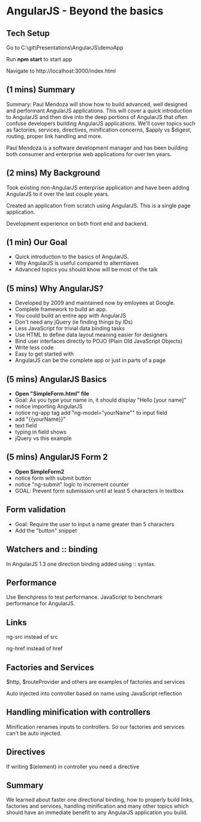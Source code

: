AngularJS - Beyond the basics
====================
Tech Setup
-----------
Go to C:\git\Presentations\AngularJS\demoApp

Run **npm start** to start app

Navigate to http://localhost:3000/index.html


(1 mins) Summary
-------
Summary: Paul Mendoza will show how to build advanced, well designed and performant AngularJS applications. This will cover a quick introduction to AngularJS and then dive into the deep portions of AngularJS that often confuse developers building AngularJS applications. We'll cover topics such as factories, services, directives, minification concerns, $apply vs $digest, routing, proper link handling and more. 

Paul Mendoza is a software development manager and has been building both consumer and enterprise web applications for over ten years. 


(2 mins) My Background
-------------
Took existing non-AngularJS enterprise application and have been adding AngularJS to it over the last couple years.

Created an application from scratch using AngularJS. This is a single page application.

Development experience on both front end and backend. 

(1 min) Our Goal
--------
- Quick introduction to the basics of AngularJS.
- Why AngularJS is useful compared to alterntiaves
- Advanced topics you should know will be most of the talk 

(5 mins) Why AngularJS?
--------------
- Developed by 2009 and maintained now by emloyees at Google. 
- Complete framework to build an app. 
- You could build an entire app with AngularJS
- Don't need any jQuery (ie finding things by IDs)
- Less JavaScript for trivial data binding tasks
- Use HTML to define data layout meaning easier for designers
- Bind user interfaces directly to POJO (Plain Old JavaScript Objects) 
- Write less code
- Easy to get started with
- AngularJS can be the complete app or just in parts of a page

(5 mins) AngularJS Basics
----------------
- **Open "SimpleForm.html" file**
- Goal: As you type your name in, it should display "Hello [your name]"
- notice importing AngularJS 
- notice ng-app tag
add "ng-model="yourName"" to input field
- add "{{yourName}}"
- text field
- typing in field shows 
- jQuery vs this example

(5 mins) AngularJS Form 2
------------------
- **Open SimpleForm2**
- notice form with submit button
- notice "ng-submit" logic to increment counter
- GOAL: Prevent form submission until at least 5 characters in textbox


Form validation
---------------
- Goal: Require the user to input a name greater than 5 characters
- Add the "button" snippet

Watchers and :: binding
----------------------
In AngularJS 1.3 one direction binding added using :: syntax. 

Performance
-----------
Use Benchpress to test performance. JavaScript to benchmark performance for AngularJS. 


Links
-----
ng-src instead of src

ng-href instead of href

Factories and Services
----------------------
$http, $routeProvider and others are examples of factories and services

Auto injected into controller based on name using JavaScript reflection


Handling minification with controllers
--------------------------------------
Minification renames inputs to controllers. So our factories and services can't be auto injected.


Directives
----------
If writing $(element) in controller you need a directive		
	
	
Summary
------
We learned about faster one directional binding, how to properly build links, factories and services, handling minification and many other topics which should have an immediate benefit to any AngularJS application you build.
